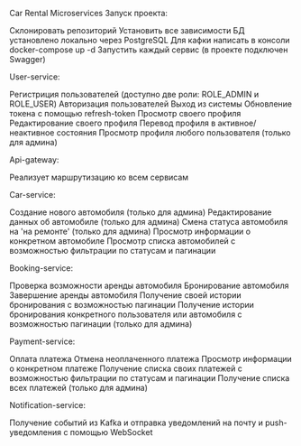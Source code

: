 Car Rental Microservices
Запуск проекта:

Склонировать репозиторий
Установить все зависимости
БД установлено локально через PostgreSQL
Для кафки написать в консоли docker-compose up -d
Запустить каждый сервис (в проекте подключен Swagger)

User-service:

Регистриция пользователей (доступно две роли: ROLE_ADMIN и ROLE_USER)
Авторизация пользователей
Выход из системы
Обновление токена с помощью refresh-token
Просмотр своего профиля
Редактирование своего профиля
Перевод профиля в активное/неактивное состояния
Просмотр профиля любого пользователя (только для админа)

Api-gateway:

Реализует маршрутизацию ко всем сервисам

Car-service:

Создание нового автомобиля (только для админа)
Редактирование данных об автомобиле (только для админа)
Смена статуса автомобиля на 'на ремонте' (только для админа)
Просмотр информации о конкретном автомобиле
Просмотр списка автомобилей с возможностью фильтрации по статусам и пагинации

Booking-service:

Проверка возможности аренды автомобиля
Бронирование автомобиля
Завершение аренды автомобиля
Получение своей истории бронирования с возможностью пагинации
Получение истории бронирования конкретного пользователя или автомобиля с возможностью пагинации (только для админа)

Payment-service:

Оплата платежа
Отмена неоплаченного платежа
Просмотр информации о конкретном платеже
Получение списка своих платежей с возможностью фильтрации по статусам и пагинации
Получение списка всех платежей (только для админа)

Notification-service:

Получение событий из Kafka и отправка уведомлений на почту и push-уведомления с помощью WebSocket